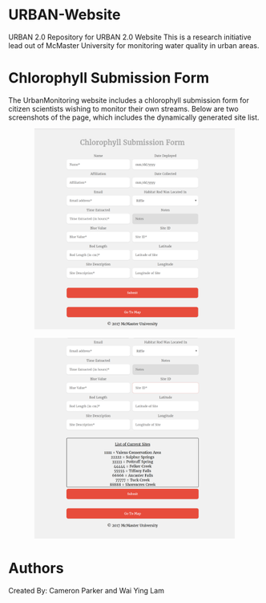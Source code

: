 # URBAN-Website
URBAN 2.0
Repository for URBAN 2.0 Website
This is a research initiative lead out of McMaster University for monitoring water quality in urban areas.

# Chlorophyll Submission Form
The UrbanMonitoring website includes a chlorophyll submission form for citizen scientists wishing to monitor their own streams.
Below are two screenshots of the page, which includes the dynamically generated site list.

<p align="center">
<img src = "https://github.com/12Parker/URBAN-Website/blob/master/screenshots/chlForm.png?raw=true" width="400" height="400"/>
</p>
<p align="center">
<img src = "https://github.com/12Parker/URBAN-Website/blob/master/screenshots/currentSite.png?raw=true" width="400" height="400"/>
</p>

# Authors
Created By: Cameron Parker and Wai Ying Lam
